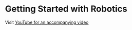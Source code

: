 # Getting Started with Robotics

Visit [YouTube for an accompanying video](https://youtu.be/RqoC1wNR7no)
